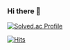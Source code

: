 ### Hi there 👋

<!--
**seolyeonpark/seolyeonpark** is a ✨ _special_ ✨ repository because its `README.md` (this file) appears on your GitHub profile.

Here are some ideas to get you started:

- 🔭 I’m currently working on ...
- 🌱 I’m currently learning ...
- 👯 I’m looking to collaborate on ...
- 🤔 I’m looking for help with ...
- 💬 Ask me about ...
- 📫 How to reach me: ...
- 😄 Pronouns: ...
- ⚡ Fun fact: ...
-->

[![Solved.ac Profile](http://mazassumnida.wtf/api/v2/generate_badge?boj=sheabutter03)](https://solved.ac/sheabutter03/)

[![Hits](https://hits.seeyoufarm.com/api/count/incr/badge.svg?url=https%3A%2F%2Fgithub.com%2Fseolyeonpark&count_bg=%23B0DDFF&title_bg=%23FFD3F5&icon=github.svg&icon_color=%23FBFBFB&title=hits&edge_flat=false)](https://hits.seeyoufarm.com)
